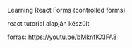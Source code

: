 Learning React Forms (controlled forms)

react tutorial alapján készült

forrás: https://youtu.be/bMknfKXIFA8